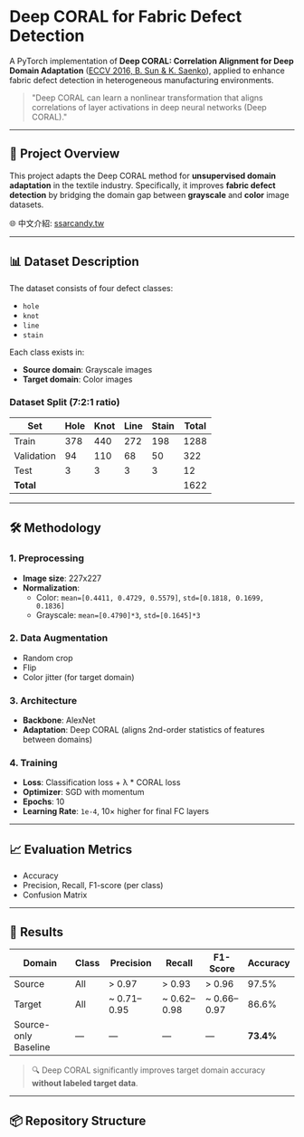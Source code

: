 # Deep CORAL for Fabric Defect Detection

A PyTorch implementation of **Deep CORAL: Correlation Alignment for Deep Domain Adaptation** ([ECCV 2016, B. Sun & K. Saenko](https://arxiv.org/abs/1607.01719)), applied to enhance fabric defect detection in heterogeneous manufacturing environments.

> "Deep CORAL can learn a nonlinear transformation that aligns correlations of layer activations in deep neural networks (Deep CORAL)."

---

## 🧠 Project Overview

This project adapts the Deep CORAL method for **unsupervised domain adaptation** in the textile industry. Specifically, it improves **fabric defect detection** by bridging the domain gap between **grayscale** and **color** image datasets.

🌐 中文介紹: [ssarcandy.tw](https://ssarcandy.tw/2017/10/31/deep-coral/)

---

## 📊 Dataset Description

The dataset consists of four defect classes:

- `hole`
- `knot`
- `line`
- `stain`

Each class exists in:
- **Source domain**: Grayscale images
- **Target domain**: Color images

### Dataset Split (7:2:1 ratio)
| Set        | Hole | Knot | Line | Stain | Total |
|------------|------|------|------|--------|--------|
| Train      | 378  | 440  | 272  | 198    | 1288   |
| Validation |  94  | 110  |  68  |  50    | 322    |
| Test       |   3  |   3  |   3  |   3    | 12     |
| **Total**  |      |      |      |        | 1622   |

---

## 🛠️ Methodology

### 1. Preprocessing

- **Image size**: 227x227  
- **Normalization**:
  - Color: `mean=[0.4411, 0.4729, 0.5579]`, `std=[0.1818, 0.1699, 0.1836]`
  - Grayscale: `mean=[0.4790]*3`, `std=[0.1645]*3`

### 2. Data Augmentation

- Random crop
- Flip
- Color jitter (for target domain)

### 3. Architecture

- **Backbone**: AlexNet
- **Adaptation**: Deep CORAL (aligns 2nd-order statistics of features between domains)

### 4. Training

- **Loss**: Classification loss + λ * CORAL loss
- **Optimizer**: SGD with momentum
- **Epochs**: 10
- **Learning Rate**: `1e-4`, 10× higher for final FC layers

---

## 📈 Evaluation Metrics

- Accuracy
- Precision, Recall, F1-score (per class)
- Confusion Matrix

---

## 🚀 Results

| Domain  | Class | Precision | Recall | F1-Score | Accuracy |
|---------|-------|-----------|--------|----------|----------|
| Source  | All   | > 0.97    | > 0.93 | > 0.96   | 97.5%    |
| Target  | All   | ~ 0.71–0.95 | ~ 0.62–0.98 | ~ 0.66–0.97 | 86.6%    |
| Source-only Baseline | — | — | — | — | **73.4%** |

> 🔍 Deep CORAL significantly improves target domain accuracy **without labeled target data**.

---

## 📦 Repository Structure

